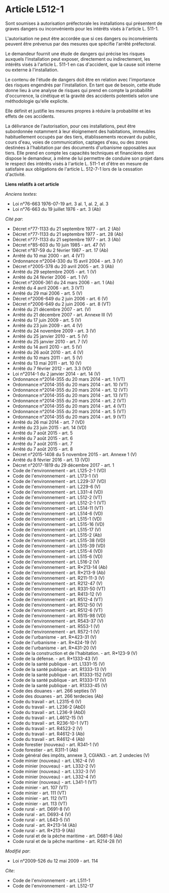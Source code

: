 # Article L512-1

Sont soumises à autorisation préfectorale les installations qui présentent de graves dangers ou inconvénients pour les
intérêts visés à l'article L. 511-1.

L'autorisation ne peut être accordée que si ces dangers ou inconvénients peuvent être prévenus par des mesures que spécifie
l'arrêté préfectoral.

Le demandeur fournit une étude de dangers qui précise les risques auxquels l'installation peut exposer, directement ou
indirectement, les intérêts visés à l'article L. 511-1 en cas d'accident, que la cause soit interne ou externe à
l'installation.

Le contenu de l'étude de dangers doit être en relation avec l'importance des risques engendrés par l'installation. En tant
que de besoin, cette étude donne lieu à une analyse de risques qui prend en compte la probabilité d'occurrence, la cinétique
et la gravité des accidents potentiels selon une méthodologie qu'elle explicite.

Elle définit et justifie les mesures propres à réduire la probabilité et les effets de ces accidents.

La délivrance de l'autorisation, pour ces installations, peut être subordonnée notamment à leur éloignement des habitations,
immeubles habituellement occupés par des tiers, établissements recevant du public, cours d'eau, voies de communication,
captages d'eau, ou des zones destinées à l'habitation par des documents d'urbanisme opposables aux tiers. Elle prend en
compte les capacités techniques et financières dont dispose le demandeur, à même de lui permettre de conduire son projet dans
le respect des intérêts visés à l'article L. 511-1 et d'être en mesure de satisfaire aux obligations de l'article L. 512-7-1
lors de la cessation d'activité.

**Liens relatifs à cet article**

_Anciens textes_:

  - Loi n°76-663 1976-07-19 art. 3 al. 1, al. 2, al. 3
  - Loi n°76-663 du 19 juillet 1976 - art. 3 (Ab)

_Cité par_:

  - Décret n°77-1133 du 21 septembre 1977 - art. 2 (Ab)
  - Décret n°77-1133 du 21 septembre 1977 - art. 28 (Ab)
  - Décret n°77-1133 du 21 septembre 1977 - art. 3 (Ab)
  - Décret n°85-603 du 10 juin 1985 - art. 47 (V)
  - Décret n°87-59 du 2 février 1987 - art. 17 (Ab)
  - Arrêté du 10 mai 2000 - art. 4 (VT)
  - Ordonnance n°2004-330 du 15 avril 2004 - art. 3 (V)
  - Décret n°2005-378 du 20 avril 2005 - art. 3 (Ab)
  - Arrêté du 29 septembre 2005 - art. 1 (V)
  - Arrêté du 24 février 2006 - art. 1 (V)
  - Décret n°2006-361 du 24 mars 2006 - art. 1 (Ab)
  - Arrêté du 4 avril 2006 - art. 3 (VT)
  - Arrêté du 29 mai 2006 - art. 5 (V)
  - Décret n°2006-649 du 2 juin 2006 - art. 6 (V)
  - Décret n°2006-649 du 2 juin 2006 - art. 8 (VT)
  - Arrêté du 21 décembre 2007 - art. (V)
  - Arrêté du 21 décembre 2007 - art. Annexe III (V)
  - Arrêté du 17 juin 2009 - art. 5 (V)
  - Arrêté du 23 juin 2009 - art. 4 (V)
  - Arrêté du 24 novembre 2009 - art. 3 (V)
  - Arrêté du 25 janvier 2010 - art. 5 (V)
  - Arrêté du 25 janvier 2010 - art. 7 (V)
  - Arrêté du 14 avril 2010 - art. 5 (V)
  - Arrêté du 26 août 2010 - art. 4 (V)
  - Arrêté du 10 mars 2011 - art. 5 (V)
  - Arrêté du 13 mai 2011 - art. 10 (V)
  - Arrêté du 7 février 2012 - art. 3.3 (VD)
  - Loi n°2014-1 du 2 janvier 2014 - art. 14 (V)
  - Ordonnance n°2014-355 du 20 mars 2014 - art. 1 (VT)
  - Ordonnance n°2014-355 du 20 mars 2014 - art. 10 (VT)
  - Ordonnance n°2014-355 du 20 mars 2014 - art. 12 (VT)
  - Ordonnance n°2014-355 du 20 mars 2014 - art. 13 (VT)
  - Ordonnance n°2014-355 du 20 mars 2014 - art. 2 (VT)
  - Ordonnance n°2014-355 du 20 mars 2014 - art. 4 (VT)
  - Ordonnance n°2014-355 du 20 mars 2014 - art. 5 (VT)
  - Ordonnance n°2014-355 du 20 mars 2014 - art. 9 (VT)
  - Arrêté du 26 mai 2014 - art. 7 (VD)
  - Arrêté du 23 juin 2015 - art. 14 (VD)
  - Arrêté du 7 août 2015 - art. 5
  - Arrêté du 7 août 2015 - art. 6
  - Arrêté du 7 août 2015 - art. 7
  - Arrêté du 7 août 2015 - art. 8
  - Décret n°2015-1408 du 5 novembre 2015 - art. Annexe 1 (V)
  - Arrêté du 8 février 2016 - art. 13 (VD)
  - Décret n°2017-1819 du 29 décembre 2017 - art. 1
  - Code de l'environnement - art. L125-2-1 (VD)
  - Code de l'environnement - art. L173-1 (V)
  - Code de l'environnement - art. L229-37 (VD)
  - Code de l'environnement - art. L229-6 (V)
  - Code de l'environnement - art. L331-4 (VD)
  - Code de l'environnement - art. L512-2 (VT)
  - Code de l'environnement - art. L512-2-1 (VT)
  - Code de l'environnement - art. L514-11 (VT)
  - Code de l'environnement - art. L514-6 (VD)
  - Code de l'environnement - art. L515-1 (VD)
  - Code de l'environnement - art. L515-16 (VD)
  - Code de l'environnement - art. L515-17 (V)
  - Code de l'environnement - art. L515-2 (Ab)
  - Code de l'environnement - art. L515-38 (VD)
  - Code de l'environnement - art. L515-39 (VD)
  - Code de l'environnement - art. L515-4 (VD)
  - Code de l'environnement - art. L515-6 (VD)
  - Code de l'environnement - art. L516-2 (V)
  - Code de l'environnement - art. R*213-14 (Ab)
  - Code de l'environnement - art. R*213-9 (Ab)
  - Code de l'environnement - art. R211-11-3 (V)
  - Code de l'environnement - art. R212-47 (V)
  - Code de l'environnement - art. R331-50 (VT)
  - Code de l'environnement - art. R413-12 (V)
  - Code de l'environnement - art. R512-4 (VT)
  - Code de l'environnement - art. R512-50 (V)
  - Code de l'environnement - art. R512-6 (VT)
  - Code de l'environnement - art. R515-98 (VD)
  - Code de l'environnement - art. R543-37 (V)
  - Code de l'environnement - art. R553-1 (V)
  - Code de l'environnement - art. R572-1 (V)
  - Code de l'urbanisme - art. R*423-31 (V)
  - Code de l'urbanisme - art. R*424-19 (V)
  - Code de l'urbanisme - art. R*431-20 (V)
  - Code de la construction et de l'habitation. - art. R*123-9 (V)
  - Code de la défense. - art. R*1333-43 (V)
  - Code de la santé publique - art. L1331-15 (V)
  - Code de la santé publique - art. R1333-13 (V)
  - Code de la santé publique - art. R1333-152 (VD)
  - Code de la santé publique - art. R1333-17 (V)
  - Code de la santé publique - art. R1333-45 (V)
  - Code des douanes - art. 266 septies (V)
  - Code des douanes - art. 266 terdecies (Ab)
  - Code du travail - art. L2315-6 (V)
  - Code du travail - art. L236-2 (AbD)
  - Code du travail - art. L236-9 (AbD)
  - Code du travail - art. L4612-15 (V)
  - Code du travail - art. R236-10-1 (VT)
  - Code du travail - art. R4523-2 (V)
  - Code du travail - art. R4612-3 (Ab)
  - Code du travail - art. R4612-4 (Ab)
  - Code forestier (nouveau) - art. R341-1 (V)
  - Code forestier - art. R311-1 (Ab)
  - Code général des impôts, annexe 3, CGIAN3. - art. 2 undecies (V)
  - Code minier (nouveau) - art. L162-4 (V)
  - Code minier (nouveau) - art. L332-2 (V)
  - Code minier (nouveau) - art. L332-3 (V)
  - Code minier (nouveau) - art. L332-4 (V)
  - Code minier (nouveau) - art. L341-1 (VT)
  - Code minier - art. 107 (VT)
  - Code minier - art. 111 (VT)
  - Code minier - art. 112 (VT)
  - Code minier - art. 113 (VT)
  - Code rural - art. D691-8 (V)
  - Code rural - art. D693-4 (V)
  - Code rural - art. L643-5 (V)
  - Code rural - art. R*213-14 (Ab)
  - Code rural - art. R*213-9 (Ab)
  - Code rural et de la pêche maritime - art. D681-6 (Ab)
  - Code rural et de la pêche maritime - art. R214-28 (V)

_Modifié par_:

  - Loi n°2009-526 du 12 mai 2009 - art. 114

_Cite_:

  - Code de l'environnement - art. L511-1
  - Code de l'environnement - art. L512-17
